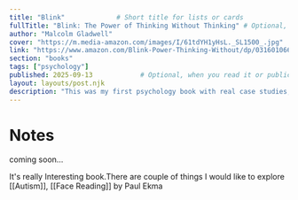 ```yaml
---
title: "Blink"             # Short title for lists or cards
fullTitle: "Blink: The Power of Thinking Without Thinking" # Optional, for full display
author: "Malcolm Gladwell"
cover: "https://m.media-amazon.com/images/I/61tdYH1yHsL._SL1500_.jpg"
link: "https://www.amazon.com/Blink-Power-Thinking-Without/dp/0316010669"
section: "books"
tags: ["psychology"]
published: 2025-09-13            # Optional, when you read it or publication date
layout: layouts/post.njk
description: "This was my first psychology book with real case studies, loved it!!"
---
```


# Notes

coming soon...


It's really Interesting book.There are couple of things I would like to explore
[[Autism]], [[Face Reading]] by Paul Ekma



